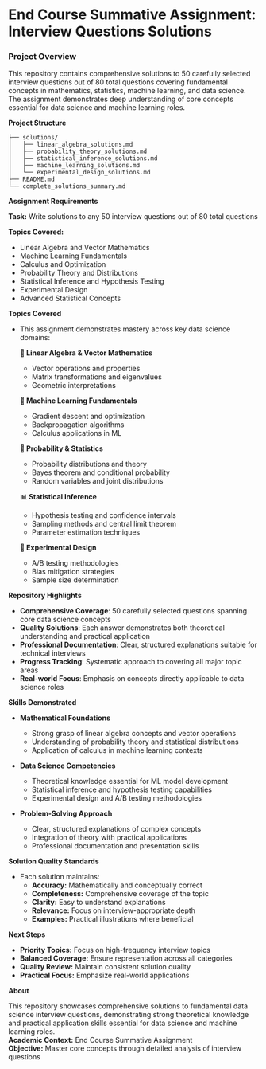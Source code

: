 # End Course Summative Assignment: Interview Questions Solutions

### Project Overview

This repository contains comprehensive solutions to 50 carefully selected interview questions out of 80 total 
questions covering fundamental concepts in mathematics, statistics, machine learning, and data science.
The assignment demonstrates deep understanding of core concepts essential for data science and machine learning roles.

__Project Structure__

```
├── solutions/
│   ├── linear_algebra_solutions.md
│   ├── probability_theory_solutions.md
│   ├── statistical_inference_solutions.md
│   ├── machine_learning_solutions.md
│   └── experimental_design_solutions.md
├── README.md
└── complete_solutions_summary.md
```

__Assignment Requirements__

**Task:** Write solutions to any 50 interview questions out of 80 total questions   

**Topics Covered:**
- Linear Algebra and Vector Mathematics
- Machine Learning Fundamentals
- Calculus and Optimization
- Probability Theory and Distributions
- Statistical Inference and Hypothesis Testing
- Experimental Design
- Advanced Statistical Concepts

__Topics Covered__
- This assignment demonstrates mastery across key data science domains:

  **📐 Linear Algebra & Vector Mathematics**
  - Vector operations and properties
  - Matrix transformations and eigenvalues
  - Geometric interpretations
  
  **🤖 Machine Learning Fundamentals** 
  - Gradient descent and optimization
  - Backpropagation algorithms
  - Calculus applications in ML
  
  **🎲 Probability & Statistics**
  - Probability distributions and theory
  - Bayes theorem and conditional probability
  - Random variables and joint distributions
  
  **📊 Statistical Inference**
  - Hypothesis testing and confidence intervals
  - Sampling methods and central limit theorem
  - Parameter estimation techniques
  
  **🔬 Experimental Design**
  - A/B testing methodologies
  - Bias mitigation strategies
  - Sample size determination
    
__Repository Highlights__
- **Comprehensive Coverage**: 50 carefully selected questions spanning core data science concepts
- **Quality Solutions**: Each answer demonstrates both theoretical understanding and practical application
- **Professional Documentation**: Clear, structured explanations suitable for technical interviews
- **Progress Tracking**: Systematic approach to covering all major topic areas
- **Real-world Focus**: Emphasis on concepts directly applicable to data science roles

__Skills Demonstrated__

- **Mathematical Foundations**
  - Strong grasp of linear algebra concepts and vector operations
  - Understanding of probability theory and statistical distributions
  - Application of calculus in machine learning contexts

- **Data Science Competencies**
  - Theoretical knowledge essential for ML model development
  - Statistical inference and hypothesis testing capabilities
  - Experimental design and A/B testing methodologies

- **Problem-Solving Approach**
  - Clear, structured explanations of complex concepts
  - Integration of theory with practical applications
  - Professional documentation and presentation skills

__Solution Quality Standards__
- Each solution maintains:
  - **Accuracy:** Mathematically and conceptually correct
  - **Completeness:** Comprehensive coverage of the topic
  - **Clarity:** Easy to understand explanations
  - **Relevance:** Focus on interview-appropriate depth
  - **Examples:** Practical illustrations where beneficial

__Next Steps__
- **Priority Topics:** Focus on high-frequency interview topics
- **Balanced Coverage:** Ensure representation across all categories
- **Quality Review:** Maintain consistent solution quality
- **Practical Focus:** Emphasize real-world applications

__About__

This repository showcases comprehensive solutions to fundamental data science interview questions, 
demonstrating strong theoretical knowledge and practical application skills essential for data science
and machine learning roles.    
**Academic Context:** End Course Summative Assignment      
**Objective:** Master core concepts through detailed analysis of interview questions    
